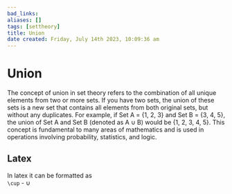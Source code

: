 ```yaml
---
bad_links: 
aliases: []
tags: [settheory]
title: Union
date created: Friday, July 14th 2023, 10:09:36 am
---
```

# Union

The concept of union in set theory refers to the combination of all unique elements from two or more sets. If you have two sets, the union of these sets is a new set that contains all elements from both original sets, but without any duplicates. For example, if Set A = {1, 2, 3} and Set B = {3, 4, 5}, the union of Set A and Set B (denoted as A ∪ B) would be {1, 2, 3, 4, 5}. This concept is fundamental to many areas of mathematics and is used in operations involving probability, statistics, and logic.

## Latex
In latex it can be formatted as  
```\cup``` - $\cup$